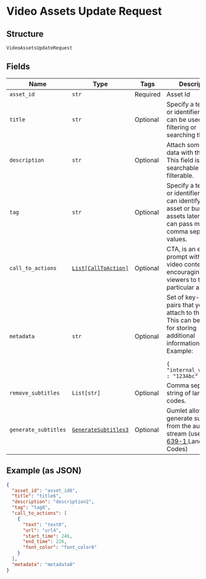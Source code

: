 
# Video Assets Update Request

## Structure

`VideoAssetsUpdateRequest`

## Fields

| Name | Type | Tags | Description |
|  --- | --- | --- | --- |
| `asset_id` | `str` | Required | Asset Id |
| `title` | `str` | Optional | Specify a text string or identifier which can be used for filtering or searching the asset. |
| `description` | `str` | Optional | Attach some textual data with the asset. This field is neither searchable nor filterable. |
| `tag` | `str` | Optional | Specify a text string or identifier which can identify an asset or bunch of assets later. You can pass multiple comma separated values. |
| `call_to_actions` | [`List[CallToAction]`](../../doc/models/call-to-action.md) | Optional | CTA, is an explicit prompt within the video content encouraging viewers to take a particular action. |
| `metadata` | `str` | Optional | Set of key-value pairs that you can attach to this Asset. This can be useful for storing additional information.<br/> Example: <br/> <code>  {  "internal_video_id" : "123Abc"  }  </code> |
| `remove_subtitles` | `List[str]` | Optional | Comma separated string of language codes. |
| `generate_subtitles` | [`GenerateSubtitles3`](../../doc/models/generate-subtitles-3.md) | Optional | Gumlet allowes to generate subtitles from the audio stream (use <a href='https://en.wikipedia.org/wiki/List_of_ISO_639_language_codes'> ISO 639-1 </a> Language Codes) |

## Example (as JSON)

```json
{
  "asset_id": "asset_id6",
  "title": "title6",
  "description": "description2",
  "tag": "tag8",
  "call_to_actions": [
    {
      "text": "text0",
      "url": "url4",
      "start_time": 246,
      "end_time": 226,
      "font_color": "font_color6"
    }
  ],
  "metadata": "metadata8"
}
```

